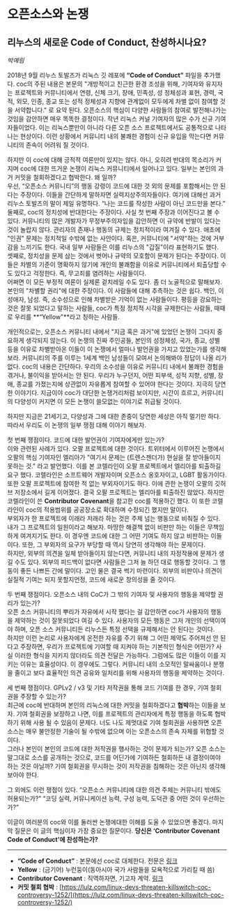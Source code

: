 # 오픈소스와 논쟁

## 리누스의 새로운 Code of Conduct, 찬성하시나요?

_박예림_

2018년 9월 리누스 토발즈가 리눅스 깃 레포에 **“Code of Conduct”** 파일을 추가했다. coc의 주된 내용은 본문의 "개방적이고 친근한 환경 조성을 위해, 기여자와 유지자는 프로젝트와 커뮤니티에서 연령, 신체 크기, 장애, 민족성, 성 정체성과 표현, 경력, 국적, 외모, 인종, 종교 또는 성적 정체성과 지향에 관계없이 모두에게 차별 없이 참여할 것을 서약합니다." 로 요약 된다. 오픈소스의 핵심이 다양한 사람들의 참여로 발전해나가는 것임을 감안하면 매우 똑똑한 결정이다. 작년 리눅스 커널 기여자의 많은 수가 신규 기여자들이었다. 이는 리눅스뿐만이 아니라 다른 오픈 소스 프로젝트에서도 공통적으로 나타나는 현상이다. 이런 상황에서 커뮤니티 내의 불쾌한 경험이 신규 유입을 막는다면 커뮤니티의 존속이 어려워 질 것이다.

하지만 이 coc에 대해 긍적적 여론만이 있지는 않다. 아니, 오히려 반대의 목소리가 커지며 coc에 대한 뜨거운 논쟁이 리눅스 커뮤니티에서 일어나고 있다. 일부는 본인의 과거 커밋을 철회하겠다고 협박한다. 왜 일까?  
우선, “오픈소스 커뮤니티”의 행동 강령이 코드에 대한 것 외의 문제를 포함해서는 안 된다는 주장이다. 이들을 간단하게 말하자면 실력지상주의자들이다. 여기에 대해선 과거 리누스 토발즈의 말이 제일 유명하다. “나는 코드를 작성한 사람이 아닌 코드만을 본다.”  
둘째로, coc의 정치성에 반대한다는 주장이다. 사실 첫 번째 주장과 이어진다고 볼 수 있다. 커뮤니티의 많은 개발자가 무정부주의자임을 감안하면 이 규약에 반발이 있다는 것이 놀랍지 않다. 관리자의 존재나 행동의 규제는 정치적이라 여겨질 수 있다. 애초에 "인권" 문제는 정치적일 수밖에 없는 사안이다. 혹은, 커뮤니티에 "서약"하는 것에 거부감을 느끼기도 한다. 국내 일부 사람들은 이를 리누스의 "갑질"이라 표현하기도 했다.  
셋째로, 정치성을 문제 삼는 것에서 벗어나 규약의 모호함이 문제가 된다는 주장이다. 이들은 차별의 기준이 명확하지 않기에 개인의 불쾌함을 이유로 커뮤니티에서 퇴출당할 수도 있다고 걱정한다. 즉, 무고죄를 염려하는 사람들이다.  
어쩌면 이 모든 부정적 여론이 실제론 겉치레일 수도 있다. 좀 더 노골적으로 말해보자. 본인의 "차별할 권리"에 대한 주장이다. 이 사람들에 대해 추측하는 것은 쉽다. 백인, 이성애자, 남성. 즉, 소수성으로 인해 차별받은 기억이 없는 사람들이다. 평등을 강요하는 것은 잘못 되었다고 말하는 사람들, coc가 특정 정치적 시각을 규제한다는 사람들, 때때로 우리를 **“Yellow"**라고 칭하는 사람들.

개인적으로는, 오픈소스 커뮤니티 내에서 "지금 혹은 과거"에 있었던 논쟁이 그다지 중요하게 생각되지 않는다. 이 논쟁의 진짜 주인공들, 본인의 성정체성, 국가, 종교, 성별 등을 이유로 차별받아온 이들이 이 논쟁에서 얼마나 발언권을 가지고 있었는가를 생각해보라. 커뮤니티의 주를 이루는 1세계 백인 남성들이 모여서 논의해봐야 정답이 나올 리가 없다. coc의 내용은 간단하다. 우리의 소수성을 이유로 커뮤니티 내에서 불쾌한 경험을 겪거나, 불이익을 받아서는 안 된다. 우리가 누구던지, 어떤 피부색, 성적 지향, 성별, 장애, 종교를 가졌는지에 상관없이 자유롭게 참여할 수 있어야 한다는 것이다. 지극히 당연한 이야기다. 지금이야 coc가 대단한 논쟁거리처럼 보이지만, 시간이 흐르고, 커뮤니티의 다양성이 커지면 이 모든 논쟁이 쓸모없는 이야기로 취급될 것이다.

하지만 지금은 21세기고, 다양성과 그에 대한 존중이 당연한 세상은 아직 멀기만 하다. 따라서 우리도 이 논쟁의 일부 쟁점 대해 이야기 해보자.

첫 번째 쟁점이다. 코드에 대한 발언권이 기여자에게만 있는가?  
이와 관련된 사례가 있다. 오팔 프로젝트에 대한 것이다. 트위터에서 이루어진 논쟁에서 오팔의 핵심 기여자인 엘리아가 "여기서 문제는 \(트렌스젠더가\) 현실을 잘 받아들이지 못하는 것." 라고 발언했다. 이를 본 코렐라인이 오팔 프로젝트에서 엘리아를 퇴출하길 요구 했다. 코렐라인은 소프트웨어 개발자이며 오픈소스 옹호자이고, LGBT 활동가이다. 또한 오팔 프로젝트에 참여한 적 없는 부외자이기도 하다. 이에 관한 논쟁이 오팔의 깃허브 저장소에서 길게 이어졌다. 결국 오팔 프로젝트는 엘리아를 퇴출하진 않았다. 하지만 코렐라인이 쓴 **Contributor Covenant**을 참고한 coc를 적용하긴 했다. 이 또한 코렐라인이 coc의 적용범위를 공공장소로 확대하며 수정되긴 했지만 말이다.  
부외자가 한 프로젝트에 이래라 저래라 하는 것은 주제 넘는 행동으로 비춰질 수 있다. 내가 그 프로젝트의 일원이라고 해보자. 마땅한 해결책 없이 비판만 하는 이들은 무책임하게 여겨지기도 한다. 이 경우엔 코드에 대한 그 어떤 기여도 하지 않고 비판하는 이들이다. 또한, 그 부외자의 요구가 부당할 때 역시 당연히 생각해야 하는 문제이다.  
하지만, 외부의 의견을 일체 받아들이지 않는다면, 커뮤니티 내의 자정작용에 문제가 생길 수도 있다. 외부의 피드백이 없다면 사람들은 그저 늘 하던 대로 행동할 것이다. 그 행동이 좋든 나쁘든 간에 말이다. 고인 물은 결국 썩기 마련이다. 외부의 비판이나 의견이 실질적 기여는 되지 못할지언정, 코드에 새로운 창의성을 줄 것이다.

두 번째 쟁점이다. 오픈소스 내의 CoC가 그 밖의 기여자 및 사용자의 행동을 제약할 권리가 있는가?  
오픈 소스 커뮤니티의 뿌리가 자유에서 시작 했다는 걸 감안하면 coc가 사용자의 행동을 제약하는 것이 잘못되었다 여길 수 있다. 사용자의 모든 행동은 그저 개인의 선택이여야 하며, 오픈 소스 커뮤니티든 리누스든 특정 선택을 규제해서는 안 된다는 것이다.  
하지만 이런 논리로 사용자에게 온전한 자유를 주기 위해 그 어떤 제약도 주어져선 안 된다고 주장하면, 우리가 프로젝트에 기여할 때 지켜야 하는 기본적인 형식은 어떤가? 사실 이러한 형식을 지키지 않더라도 의견 전달은 가능하다. 그럼에도 많은 이들이 이를 지키는 이유는 효율성이다. 이 경우에도 그렇다. 커뮤니티 내의 소모적인 말싸움이나 분쟁을 줄이고 보다 효율적인 의견 공유와 일처리를 위해 사용자의 행동을 제약하는 것이다.

세 번째 쟁점이다. GPLv2 / v3 및 기타 저작권을 통해 코드 기여를 한 경우, 기여 철회권을 주장할 수 있는가?  
최근에 coc에 반대하며 본인의 리눅스에 대한 커밋을 철회하겠다고 **협박**하는 이들을 보자. 기여 철회권을 보장하고 나면, 이를 프로젝트의 관리자에게 특정 행동을 하도록 협박하기 위해 사용 될 수 있음이 문제다. 너도 나도 제멋대로 기여 철회권을 사용하면 오픈소스는 매우 불안정한 기술이 될 수밖에 없으며 이는 오픈소스의 존속 자체를 위협할 것이다.  
그러나 본인이 본인의 코드에 대한 저작권을 행사하는 것이 문제가 되는가? 오픈 소스는 말그대로 소스를 공개하는 것으로, 코드를 어딘가에 기여하든 철회하든 내 결정이여야 하는 것은 아닐까? 기여 철회권을 무시하는 것이 저작권을 침해하는 것은 아닌지 생각해 보아야 한다.

그 외에도 이런 쟁점이 있다. “오픈소스 커뮤니티에 대한 의견 주체는 커뮤니티 밖에도 허용되는가?” “코딩 실력, 커뮤니케이션 능력, 구성 능력, 도덕관 중 어떤 것이 우선하는가?”

이글이 여러분의 coc와 이를 둘러싼 논쟁에대한 이해를 도울 수 있었으면 좋겠다. 마지막 질문은 이 글의 핵심이자 가장 중요한 질문이다. **당신은 ‘Contributor Covenant Code of Conduct’에 찬성하는가?**

----

* **“Code of Conduct”** : 본문에선 coc로 대체한다. 전문은 [링크](https://git.kernel.org/pub/scm/linux/kernel/git/torvalds/linux.git/commit/?id=8a104f8b5867c682d994ffa7a74093c54469c11f)    
* **Yellow** : \(금기어\) 누런둥이\(동아시아 국가 사람들을 모욕적으로 가리킬 때 씀\)    
* **Contributor Covenant** : 직역하자면, 기고자 계약. [링크](https://www.contributor-covenant.org/)    
* **커밋 철회 협박** : [https://lulz.com/linux-devs-threaten-killswitch-coc-controversy-1252/](https://lulz.com/linux-devs-threaten-killswitch-coc-controversy-1252/)    

